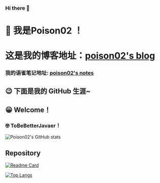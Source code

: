 ### Hi there 👋
# :star_struck: 我是Poison02 ！
# 这是我的博客地址：[poison02's blog](https://www.zchch.top)
### 我的语雀笔记地址: [poison02's notes](https://www.yuque.com/poison02)
## :wink: 下面是我的 GitHub 生涯~
## :grinning: Welcome！
### :nerd_face: ToBeBetterJavaer！ 
<!--
**Poison02/Poison02** is a ✨ _special_ ✨ repository because its `README.md` (this file) appears on your GitHub profile.

Here are some ideas to get you started:

- 🔭 I’m currently working on ...
- 🌱 I’m currently learning ...
- 👯 I’m looking to collaborate on ...
- 🤔 I’m looking for help with ...
- 💬 Ask me about ...
- 📫 How to reach me: ...
- 😄 Pronouns: ...
- ⚡ Fun fact: ...
-->
![Poison02's GitHub stats](https://github-readme-stats.vercel.app/api?username=Poison02&show_icons=true&theme=buefy)
## Repository
[![Readme Card](https://github-readme-stats.vercel.app/api/pin/?username=Poison02&repo=Java-Note)](https://github.com/Poison02/Java-Note)

[![Top Langs](https://github-readme-stats.vercel.app/api/top-langs/?username=Poison02&layout=compact)](https://github.com/anuraghazra/github-readme-stats)
